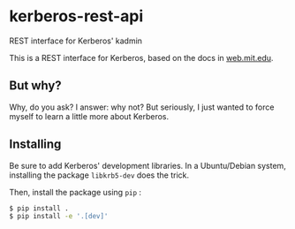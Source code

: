 # kerberos-rest-api
REST interface for Kerberos' kadmin

This is a REST interface for Kerberos, based on the docs in [web.mit.edu](https://web.mit.edu/kerberos/krb5-1.12/doc/admin/admin_commands/kadmin_local.html).

## But why?

Why, do you ask? I answer: why not? But seriously, I just wanted to force myself to learn a little more about Kerberos.

## Installing

Be sure to add Kerberos' development libraries. In a Ubuntu/Debian system, 
installing the package `libkrb5-dev` does the trick.

Then, install the package using `pip` :

``` sh
$ pip install .
$ pip install -e '.[dev]'
```

